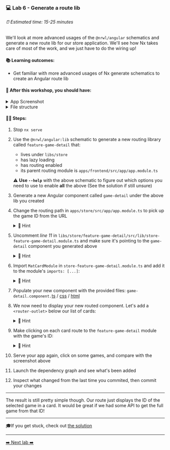 ### 💻 Lab 6 - Generate a route lib

###### ⏰ Estimated time: 15-25 minutes

We'll look at more advanced usages of the `@nrwl/angular` schematics and generate a new route lib for our store application. We'll see how Nx takes care of most of the work, and we just have to do the wiring up!

#### 📚 Learning outcomes:

- Get familiar with more advanced usages of Nx generate schematics to create an Angular route lib

#### 📲 After this workshop, you should have:

<details>
  <summary>App Screenshot</summary>
  <img src="../assets/lab6_screenshot.png" width="500" alt="screenshot of lab6 result">
</details>

<details>
  <summary>File structure</summary>
  <img src="../assets/lab6_directory-structure.png" height="700" alt="lab6 file structure">
</details>

#### 🏋️‍♀️ Steps:

1. Stop `nx serve`
2. Use the `@nrwl/angular:lib` schematic to generate a new routing library called `feature-game-detail` that:

   - lives under `libs/store`
   - has lazy loading
   - has routing enabled
   - its parent routing module is `apps/frontend/src/app/app.module.ts`

   ⚠️ **Use `--help`** with the above schematic to figure out which options you need to use to enable **all** the above (See the solution if still unsure)

3. Generate a new Angular component called `game-detail` under the above lib you created

4. Change the routing path in `apps/store/src/app/app.module.ts` to pick up the game ID from the URL

   <details>
   <summary>🐳 Hint</summary>

   ```ts
   {
   path: 'game/:id', // <---- HERE
   loadChildren: () =>
       import('@bg-hoard/store/feature-game-detail').then(/* ... */)
   }
   ```

    </details>

5. Uncomment _line 11_ in `libs/store/feature-game-detail/src/lib/store-feature-game-detail.module.ts` and make sure it's pointing to the `game-detail` component you generated above

   <details>
   <summary>🐳 Hint</summary>

   ```ts
   RouterModule.forChild([
     { path: '', pathMatch: 'full', component: GameDetailComponent }
   ]);
   ```

    </details>

6. Import `MatCardModule` in `store-feature-game-detail.module.ts` and add it to the module's `imports: [...]`:


    <details>
    <summary>🐳 Hint</summary>

    ```ts
    import { MatCardModule } from '@angular/material/card';
    ```

     </details>

7. Populate your new component with the provided files: `game-detail.component.`[ts](`https://github.com/rarmatei/nx-workshop/tree/master/examples/lab6/libs/frontend/feature-game-detail/src/lib/game-detail/game-detail.component.ts`) / [css](`https://github.com/rarmatei/nx-workshop/tree/master/examples/lab6/libs/frontend/feature-game-detail/src/lib/game-detail/game-detail.component.css`) / [html](`https://github.com/rarmatei/nx-workshop/tree/master/examples/lab6/libs/frontend/feature-game-detail/src/lib/game-detail/game-detail.component.html`)

8. We now need to display your new routed component. Let's add a `<router-outlet>` below our list of cards:


    <details>
    <summary>🐳 Hint</summary>

    `apps/store/src/app/app.component.html`:

    ```html
    <div class="container">
        <div class="games-layout">
            <mat-card class="game-card" *ngFor="let game of games">
            ...
            </mat-card>
        </div>
        <router-outlet></router-outlet> <--- ADD IT HERE
    </div>
    ```

     </details>

9. Make clicking on each card route to the `feature-game-detail` module with the game's ID:


    <details>
    <summary>🐳 Hint</summary>

    ```html
    <div class="container">
        <div class="games-layout">
            <mat-card class="game-card"
                    *ngFor="let game of games"
                    [routerLink]="['/game', game.id]"> <--- HERE
            ...
            </mat-card>
        </div>
        <router-outlet></router-outlet>
    </div>
    ```

     </details>

10. Serve your app again, click on some games, and compare with the screenshot above
11. Launch the dependency graph and see what's been added
12. Inspect what changed from the last time you commited, then commit your changes

---

The result is still pretty simple though. Our route just displays the ID of the selected game in a card. It would be great if we had some API to get the full game from that ID!

---

🎓If you get stuck, check out [the solution](SOLUTION.md)

---

[➡️ Next lab ➡️](../lab7/LAB.md)
